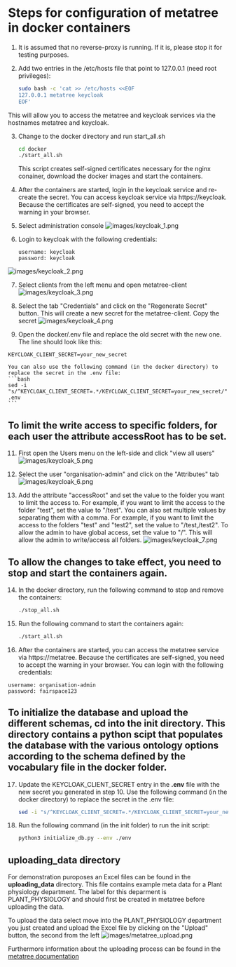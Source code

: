 # Steps for configuration of metatree in docker containers

1. It is assumed that no reverse-proxy is running. If it is, please stop it for testing purposes.

2. Add two entries in the /etc/hosts file that point to 127.0.0.1 (need root privileges):
   ```bash
   sudo bash -c 'cat >> /etc/hosts <<EOF
   127.0.0.1 metatree keycloak
   EOF'
   ```
This will allow you to access the metatree and keycloak services via the hostnames metatree and keycloak.

3. Change to the docker directory and run start_all.sh
   ```bash
   cd docker
   ./start_all.sh
   ```
   This script creates self-signed certificates necessary for the nginx conainer,  download the docker images and start the containers. 

4. After the containers are started, login in the keycloak service and re-create the secret. You can access keycloak service via https://keycloak. Because the certificates are self-signed, you need to accept the warning in your browser. 

5. Select administration console
![images/keycloak_1.png](images/keycloak_1.png)
6. Login to keycloak with the following credentials:
   ```
   username: keycloak
   password: keycloak
   ```
![images/keycloak_2.png](images/keycloak_2.png)

7. Select clients from the left menu and open metatree-client
![images/keycloak_3.png](images/keycloak_3.png)

8. Select the tab "Credentials" and click on the "Regenerate Secret" button. This will create a new secret for the metatree-client. Copy the secret 
![images/keycloak_4.png](images/keycloak_4.png)

10. Open the docker/.env file and replace the old secret with the new one. The line should look like this:
   ```
   KEYCLOAK_CLIENT_SECRET=your_new_secret
   ```
    You can also use the following command (in the docker directory) to replace the secret in the .env file:
    ```bash
    sed -i "s/^KEYCLOAK_CLIENT_SECRET=.*/KEYCLOAK_CLIENT_SECRET=your_new_secret/" .env
    ```
## To limit the write access to specific folders, for each user the attribute accessRoot has to be set.

11. First open the Users menu on the left-side and click "view all users"
![images/keycloak_5.png](images/keycloak_5.png)

12. Select the user "organisation-admin" and click on the "Attributes" tab
![images/keycloak_6.png](images/keycloak_6.png)
13. Add the attribute "accessRoot" and set the value to the folder you want to limit the access to. For example, if you want to limit the access to the folder "test", set the value to "/test". You can also set multiple values by separating them with a comma. For example, if you want to limit the access to the folders "test" and "test2", set the value to "/test,/test2". To allow the admin to have global access, set the value to "/". This will allow the admin to write/access all folders.
![images/keycloak_7.png](images/keycloak_7.png)


## To allow the changes to take effect, you need to stop and start the containers again.
14. In the docker directory, run the following command to stop and remove the containers:
    ```bash
    ./stop_all.sh
    ```

15. Run the following command to start the containers again:
    ```bash
    ./start_all.sh
    ```
16. After the containers are started, you can access the metatree service via https://metatree. Because the certificates are self-signed, you need to accept the warning in your browser. You can login with the following credentials:
   ```
   username: organisation-admin
   password: fairspace123
   ```

## To initialize the database and upload the different schemas, cd into the **init** directory. This directory contains a python scipt that populates the database with the various ontology options according to the schema defined by the vocabulary file in the **docker** folder.

17. Update the KEYCLOAK_CLIENT_SECRET entry in the  **.env** file with the new secret you generated in step 10. Use the following command (in the docker directory) to replace the secret in the .env file:
    ```bash
    sed -i "s/^KEYCLOAK_CLIENT_SECRET=.*/KEYCLOAK_CLIENT_SECRET=your_new_secret/" .env
    ```
18. Run the following command (in the init folder) to run the init script:
    ```bash
    python3 initialize_db.py --env ./env
    ```

## **uploading_data** directory

For demonstration puroposes an Excel files can be found in the **uploading_data** directory. This file contains example meta data for a Plant physiology department. The label for this deparment is PLANT_PHYSIOLOGY and should first be created in metatree before uploading the data.

To upload the data select move into the PLANT_PHYSIOLOGY department you just created and upload the Excel file by clicking on the "Upload" button, the second from the left 
![images/metatree_upload.png](images/metatree_upload.png)


Furthermore information about the uploading process can be found in the [metatree documentation](uploading_data/Uploading_Metadata.pdf)



